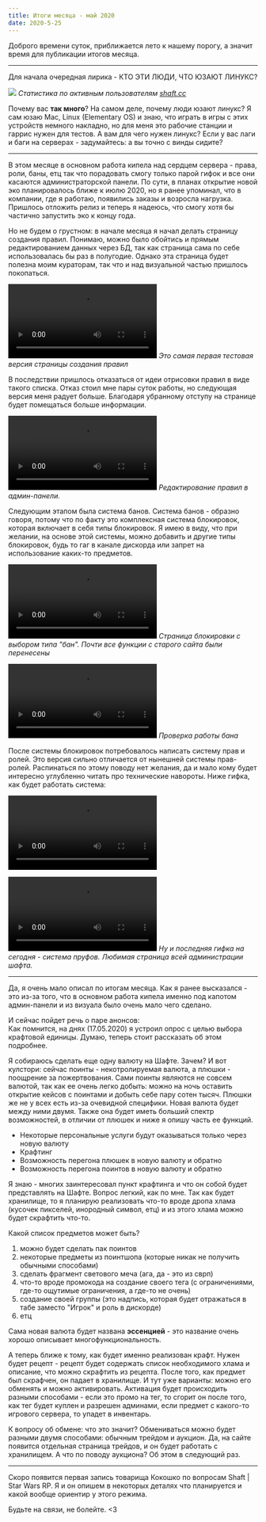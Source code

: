 ```yaml
---
title: Итоги месяца - май 2020
date: 2020-5-25
---
```


Доброго времени суток, приближается лето к нашему порогу, а значит время для публикации итогов месяца.

* * *

Для начала очередная лирика - КТО ЭТИ ЛЮДИ, ЧТО ЮЗАЮТ ЛИНУКС?

![](https://digital-garden.website.yandexcloud.net/images/archives/lost.png)
*Статистика по активным пользователям [shaft.cc](https://shaft.cc)*

Почему вас **так много**? На самом деле, почему люди юзают линукс? Я сам юзаю Mac, Linux (Elementary OS) и знаю, что играть в игры с этих устройств немного накладно, но для меня это рабочие станции и гаррис нужен для тестов. А вам для чего нужен линукс? Если у вас лаги и баги на серверах - задумайтесь: а вы точно с винды сидите?

* * *

В этом месяце в основном работа кипела над сердцем сервера - права, роли, баны, етц так что порадовать смогу только парой гифок и все они касаются администраторской панели. По сути, в планах открытие новой эко планировалось ближе к июлю 2020, но я ранее упоминал, что в компании, где я работаю, появились заказы и возросла нагрузка. Пришлось отложить релиз и теперь я надеюсь, что смогу хотя бы частично запустить эко к концу года.

Но не будем о грустном: в начале месяца я начал делать страницу создания правил. Понимаю, можно было обойтись и прямым редактированием данных через БД, так как страница сама по себе использовалась бы раз в полугодие. Однако эта страница будет полезна моим кураторам, так что и над визуальной частью пришлось покопаться.

![](https://digital-garden.website.yandexcloud.net/images/archives/shaftcc/34bae586-fb5b-4302-b2d1-49903afa5a85.mp4)
*Это самая первая тестовая версия страницы создания правил*

В последствии пришлось отказаться от идеи отрисовки правил в виде такого списка. Отказ стоил мне пары суток работы, но следующая версия меня радует больше. Благодаря убранному отступу на странице будет помещаться больше информации.

![](https://digital-garden.website.yandexcloud.net/images/archives/shaftcc/388bd48e-cf55-4eba-bae2-6df9be1b7c36.mp4)
*Редактирование правил в админ-панели.*

Следующим этапом была система банов. Система банов - образно говоря, потому что по факту это комплексная система блокировок, которая включает в себя типы блокировок. Я имею в виду, что при желании, на основе этой системы, можно добавить и другие типы блокировок, будь то гаг в канале дискорда или запрет на использование каких-то предметов.


![](https://digital-garden.website.yandexcloud.net/images/archives/shaftcc/595f4c1d-e20d-4b6a-836c-389943ca0bd7.mp4)
*Страница блокировки с выбором типа "бан". Почти все функции с старого сайта были перенесены*

![](https://digital-garden.website.yandexcloud.net/images/archives/shaftcc/de104b68-8690-458f-85ee-5864a1c68ab8.mp4)
*Проверка работы бана*

После системы блокировок потребовалось написать систему прав и ролей. Это версия сильно отличается от нынешней системы прав-ролей. Распинаться по этому поводу нет желания, да и мало кому будет интересно углубленно читать про технические навороты. Ниже гифка, как будет работать система:

![](https://digital-garden.website.yandexcloud.net/images/archives/shaftcc/c5ba9cea-095e-4454-9e68-d439da5a1e97.mp4)

![](https://digital-garden.website.yandexcloud.net/images/archives/shaftcc/a09cf53c-38f2-4ab6-8b39-b4274f3d9c3e.mp4)
*Ну и последняя гифка на сегодня - система пруфов. Любимая страница всей администрации шафта.*

* * *

Да, я очень мало описал по итогам месяца. Как я ранее высказался - это из-за того, что в основном работа кипела именно под капотом админ-панели и из визуала было очень мало чего сделано.

И сейчас пойдет речь о паре анонсов:  
Как помнится, на днях (17.05.2020) я устроил опрос с целью выбора крафтовой единицы. Думаю, теперь стоит рассказать об этом подробнее.

Я собираюсь сделать еще одну валюту на Шафте. Зачем? И вот кулстори: сейчас поинты - некотролируемая валюта, а плюшки - поощрение за пожертвования. Сами поинты являются не совсем валютой, так как ее очень легко добыть: можно на ночь оставить открытие кейсов с поинтами и добыть себе пару сотен тысяч. Плюшки же не у всех есть из-за очевидной специфики. Новая валюта будет между ними двумя. Также она будет иметь больший спектр возможностей, в отличии от плюшек и ниже я опишу часть ее функций.

*   Некоторые персональные услуги будут оказываться только через новую валюту
*   Крафтинг
*   Возможность перегона плюшек в новую валюту и обратно
*   Возможность перегона поинтов в новую валюту и обратно

Я знаю - многих заинтересовал пункт крафтинга и что он собой будет представлять на Шафте. Вопрос легкий, как по мне. Так как будет хранилище, то я планирую реализовать что-то вроде дропа хлама (кусочек пикселей, инородный символ, етц) и из этого хлама можно будет скрафтить что-то.

Какой список предметов может быть?

1.  можно будет сделать пак поинтов
2.  некоторые предметы из поинтшопа (которые никак не получить обычными способами)
3.  сделать фрагмент светового меча (ага, да - это из сврп)
4.  что-то вроде промокода на создание своего тега (с ограничениями, где-то ощутимые ограничения, а где-то не очень)
5.  создание своей группы (это надпись, которая будет отражаться в табе заместо "Игрок" и роль в дискорде)
6.  етц

Сама новая валюта будет названа **эссенцией** - это название очень хорошо описывает многофункциональность.

А теперь ближе к тому, как будет именно реализован крафт. Нужен будет рецепт - рецепт будет содержать список необходимого хлама и описание, что можно скрафтить из рецепта. После того, как предмет был скрафчен, он падает в хранилище. И тут уже варианты: можно его обменять и можно активировать. Активация будет происходить разными способами - если это промо на тег, то сгорит он после того, как тег будет куплен и разрешен админами, если предмет с какого-то игрового сервера, то упадет в инвентарь.

К вопросу об обмене: что это значит? Обмениваться можно будет разными двумя способами: обычным трейдом и аукцион. Да, на сайте появится отдельная страница трейдов, и он будет работать с хранилищем. А что по поводу аукциона? Об этом в следующий раз.

* * *

Скоро появится первая запись товарища Кокошко по вопросам Shaft | Star Wars RP. Я и он опишем в некоторых деталях что планируется и какой вообще ориентир у этого режима.

Будьте на связи, не болейте. <3
